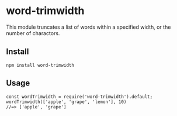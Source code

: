 # word-trimwidth

This module truncates a list of words within a specified width, or the number of charactors.

## Install

```
npm install word-trimwidth
```

## Usage

```
const wordTrimwidth = require('word-trimwidth').default;
wordTrimwidth(['apple', 'grape', 'lemon'], 10)
//=> ['apple', 'grape']
```
